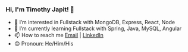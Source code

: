 ### Hi, I'm Timothy Japit! 👋

- 👀 I’m interested in Fullstack with MongoDB, Express, React, Node 
- 🌱 I’m currently learning Fullstack with Spring, Java, MySQL, Angular
- 📫 How to reach me [Email](mailto:timothy.japit@gmail.com) | [LinkedIn](https://www.linkedin.com/in/timothyjapit/)
- 😊 Pronoun: He/Him/His

<!---
tjapit/tjapit is a ✨ special ✨ repository because its `README.md` (this file) appears on your GitHub profile.
You can click the Preview link to take a look at your changes.
--->
